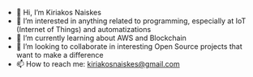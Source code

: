 - 👋 Hi, I’m Kiriakos Naiskes
- 👀 I’m interested in anything related to programming, especially at IoT (Internet of Things) and automatizations
- 🌱 I’m currently learning about AWS and Blockchain
- 💞️ I’m looking to collaborate in interesting Open Source projects that want to make a difference
- 📫 How to reach me: kiriakosnaiskes@gmail.com

<!---
KNaiskes/KNaiskes is a ✨ special ✨ repository because its `README.md` (this file) appears on your GitHub profile.
You can click the Preview link to take a look at your changes.
--->
